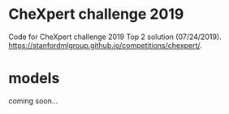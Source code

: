 # CheXpert challenge 2019
Code for CheXpert challenge 2019 Top 2 solution (07/24/2019). 
https://stanfordmlgroup.github.io/competitions/chexpert/. 


# models
coming soon... 


